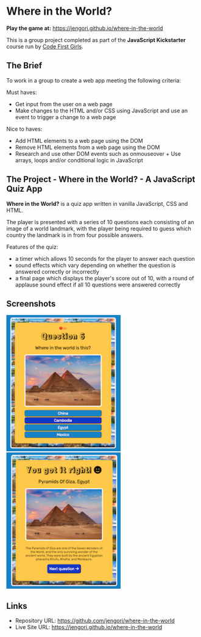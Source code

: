 # Where in the World?

**Play the game at:** https://jengori.github.io/where-in-the-world

This is a group project completed as part of the **JavaScript Kickstarter** course run by [Code First Girls](https://codefirstgirls.com).

## The Brief

To work in a group to create a web app meeting the following criteria:

Must haves:

- Get input from the user on a web page
- Make changes to the HTML and/or CSS using JavaScript and use an event to trigger a change to a web page

Nice to haves: 

- Add HTML elements to a web page using the DOM
- Remove HTML elements from a web page using the DOM
- Research and use other DOM events such as onmouseover + Use arrays, loops and/or conditional logic in JavaScript
 

## The Project - Where in the World? - A JavaScript Quiz App

**Where in the World?** is a quiz app written in vanilla JavaScript, CSS and HTML.

The player is presented with a series of 10 questions each consisting of an image of a world landmark, with the player being required to guess which country the landmark is in from four possible answers.

Features of the quiz:
- a timer which allows 10 seconds for the player to answer each question
- sound effects which vary depending on whether the question is answered correctly or incorrectly
- a final page which displays the player's score out of 10, with a round of applause sound effect if all 10 questions were answered correctly

## Screenshots

<img src="screenshot2.png" width=300><img src="screenshot3.png" width=300>

## Links

- Repository URL: https://github.com/jengori/where-in-the-world
- Live Site URL: https://jengori.github.io/where-in-the-world
